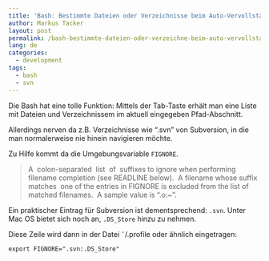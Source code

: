 ```yaml
---
title: 'Bash: Bestimmte Dateien oder Verzeichnisse beim Auto-Vervollständigen ignorieren'
author: Markus Tacker
layout: post
permalink: /bash-bestimmte-dateien-oder-verzeichne-beim-auto-vervollstandigen-ignorieren
lang: de
categories:
  - development
tags:
  - bash
  - svn
---
```

Die Bash hat eine tolle Funktion: Mittels der Tab-Taste erhält man eine Liste mit Dateien und Verzeichnissem im aktuell eingegeben Pfad-Abschnitt.

Allerdings nerven da z.B. Verzeichnisse wie &#8220;.svn&#8221; von Subversion, in die man normalerweise nie hinein navigieren möchte.

Zu Hilfe kommt da die Umgebungsvariable `FIGNORE`.

> A  colon-separated  list  of  suffixes to ignore when performing filename completion (see READLINE below).  A filename whose suffix  matches  one of the entries in FIGNORE is excluded from the list of matched filenames.  A sample value is &#8220;.o:~&#8221;.

Ein praktischer Eintrag für Subversion ist dementsprechend: `.svn`. Unter Mac OS bietet sich noch an, `.DS_Store` hinzu zu nehmen.

Diese Zeile wird dann in der Datei ˜/.profile oder ähnlich eingetragen:

`export FIGNORE=".svn:.DS_Store"`
